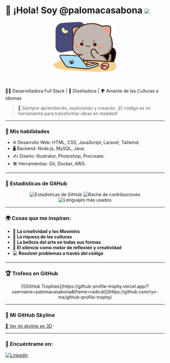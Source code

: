 # 🌟 ¡Hola! Soy @palomacasabona <img src="https://media.giphy.com/media/hvRJCLFzcasrR4ia7z/giphy.gif" width="40"/> <!-- GIF de la manita -->

<div align="center">
  <img src="https://github.com/palomacasabona/palomacasabona/raw/main/peach-goma.gif" alt="GIF de Peach Goma" width="200"/>
</div></div>
<br>
<br>



🧑‍💻 Desarrolladora Full Stack | 🎨 Diseñadora | 🌍 Amante de las Culturas e idiomas

> 🌠 Siempre aprendiendo, explorando y creando. ¡El código es mi herramienta para transformar ideas en realidad!

---

### 🚀 Mis habilidades
- 🌐 Desarrollo Web: HTML, CSS, JavaScript, Laravel, Tailwind. 
- 🖥️ Backend: Node.js, MySQL, Java.
- ✍️ Diseño: Illustrator, Photoshop, Procreate. 
- 🛠️ Herramientas: Git, Docker, AWS.

---

### 🌈 Estadísticas de GitHub

<div align="center">
  <img src="https://github-readme-stats.vercel.app/api?username=palomacasabona&show_icons=true&theme=radical" alt="Estadísticas de GitHub" width="45%">
  <img src="https://github-readme-streak-stats.herokuapp.com/?user=palomacasabona&theme=radical" alt="Racha de contribuciones" width="45%">
  <br/>
  <img src="https://github-readme-stats.vercel.app/api/top-langs/?username=palomacasabona&layout=compact&theme=radical" alt="Lenguajes más usados" width="45%">
</div>

---

### 🌍 Cosas que me inspiran:
- 🧡 **La creatividad y los Moomins**
- 🌙 **La riqueza de las culturas**
- 🎨 **La belleza del arte en todas sus formas**
- 🤫 **El silencio como motor de reflexión y creatividad**
- 💻 **Resolver problemas a través del código**


---

### 🏆 Trofeos en GitHub
<div align="center">
  [![GitHub Trophies](https://github-profile-trophy.vercel.app/?username=palomacasabona&theme=radical)](https://github.com/ryo-ma/github-profile-trophy)
</div>

---

### 🌆 Mi GitHub Skyline
[🌆 Ver mi skyline en 3D](https://skyline.github.com/palomacasabona/2023)

---


### 🔗 Encuéntrame en:
[![LinkedIn](https://img.shields.io/badge/LinkedIn-%230077B5.svg?style=for-the-badge&logo=linkedin&logoColor=white)](https://linkedin.com/in/palomacasabona/)
